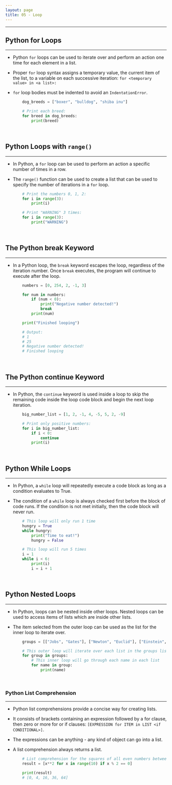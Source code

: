 ```yaml
---
layout: page
title: 05 - Loop
---
```

***

## Python for Loops
***

- Python `for` loops can be used to iterate over and perform an action one time for each element in a list.

- Proper `for` loop syntax assigns a temporary value, the current item of the list, to a variable on each successive iteration: `for <temporary value> in <a list>:`

- `for` loop bodies must be indented to avoid an `IndentationError`.

    ```python
        dog_breeds = ["boxer", "bulldog", "shiba inu"]

        # Print each breed:
        for breed in dog_breeds:
            print(breed)
    ```

&nbsp;
## Python Loops with `range()`
***

- In Python, a `for` loop can be used to perform an action a specific number of times in a row.

- The `range()` function can be used to create a list that can be used to specify the number of iterations in a `for` loop.

    ```python
        # Print the numbers 0, 1, 2:
        for i in range(3):
            print(i)

        # Print "WARNING" 3 times:
        for i in range(3):
            print("WARNING")
    ```

&nbsp;
## The Python break Keyword
***

- In a Python loop, the `break` keyword escapes the loop, regardless of the iteration number. Once `break` executes, the program will continue to execute after the loop.

    ```python
        numbers = [0, 254, 2, -1, 3]

        for num in numbers:
            if (num < 0):
                print("Negative number detected!")
                break
            print(num)

        print("Finished looping")

        # Output:
        # 1
        # 25
        # Negative number detected!
        # Finished looping
    ```

&nbsp;
## The Python continue Keyword
***

- In Python, the `continue` keyword is used inside a loop to skip the remaining code inside the loop code block and begin the next loop iteration.

    ```python
        big_number_list = [1, 2, -1, 4, -5, 5, 2, -9]

        # Print only positive numbers:
        for i in big_number_list:
            if i < 0:
                continue
            print(i)
    ```

&nbsp;
## Python While Loops
***

- In Python, a `while` loop will repeatedly execute a code block as long as a condition evaluates to True.

- The condition of a `while` loop is always checked first before the block of code runs. If the condition is not met initially, then the code block will never run.

    ```python
        # This loop will only run 1 time
        hungry = True
        while hungry:
            print("Time to eat!")
            hungry = False

        # This loop will run 5 times
        i = 1
        while i < 6:
            print(i)
            i = i + 1
    ```

&nbsp;
## Python Nested Loops
***

- In Python, loops can be nested inside other loops. Nested loops can be used to access items of lists which are inside other lists.

- The item selected from the outer loop can be used as the list for the inner loop to iterate over.

    ```python
        groups = [["Jobs", "Gates"], ["Newton", "Euclid"], ["Einstein", "Feynman"]]

        # This outer loop will iterate over each list in the groups list
        for group in groups:
            # This inner loop will go through each name in each list
            for name in group:
                print(name)
    ```

&nbsp;
### Python List Comprehension
***

- Python list comprehensions provide a concise way for creating lists.

- It consists of brackets containing an expression followed by a for clause, then zero or more for or if clauses: `[EXPRESSION for ITEM in LIST <if CONDITIONAL>]`.

- The expressions can be anything - any kind of object can go into a list.

- A list comprehension always returns a list.

    ```python
        # List comprehension for the squares of all even numbers between 0 and 9
        result = [x**2 for x in range(10) if x % 2 == 0]

        print(result)
        # [0, 4, 16, 36, 64]
    ```